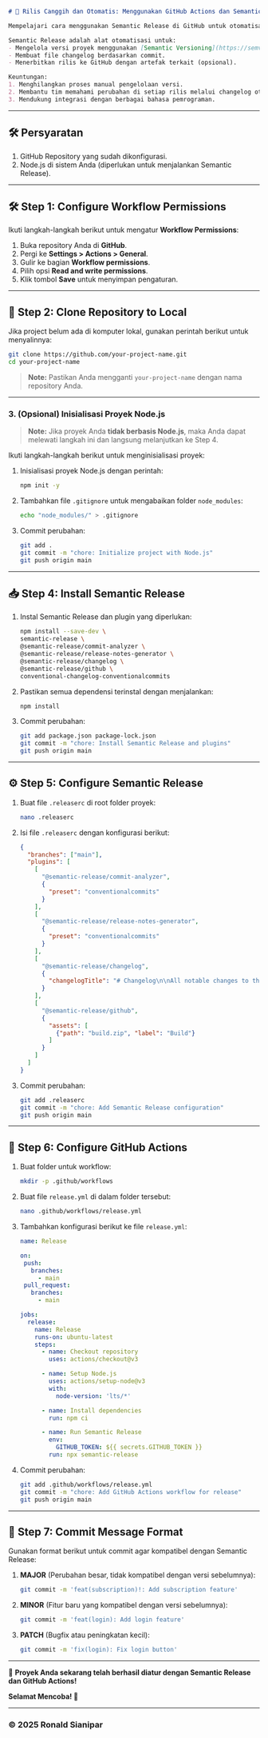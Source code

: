 ```markdown
# 🚀 Rilis Canggih dan Otomatis: Menggunakan GitHub Actions dan Semantic Versioning

Mempelajari cara menggunakan Semantic Release di GitHub untuk otomatisasi rilis versi proyek Anda.  

Semantic Release adalah alat otomatisasi untuk:
- Mengelola versi proyek menggunakan [Semantic Versioning](https://semver.org/).
- Membuat file changelog berdasarkan commit.
- Menerbitkan rilis ke GitHub dengan artefak terkait (opsional).

Keuntungan:
1. Menghilangkan proses manual pengelolaan versi.
2. Membantu tim memahami perubahan di setiap rilis melalui changelog otomatis.
3. Mendukung integrasi dengan berbagai bahasa pemrograman.
```
---

## 🛠️ Persyaratan
1. GitHub Repository yang sudah dikonfigurasi.
2. Node.js di sistem Anda (diperlukan untuk menjalankan Semantic Release).

---

## 🛠️ Step 1: Configure Workflow Permissions
Ikuti langkah-langkah berikut untuk mengatur **Workflow Permissions**:
1. Buka repository Anda di **GitHub**.
2. Pergi ke **Settings > Actions > General**.
3. Gulir ke bagian **Workflow permissions**.
4. Pilih opsi **Read and write permissions**.
5. Klik tombol **Save** untuk menyimpan pengaturan.

---

## 📁 Step 2: Clone Repository to Local
Jika project belum ada di komputer lokal, gunakan perintah berikut untuk menyalinnya:
```bash
git clone https://github.com/your-project-name.git
cd your-project-name
```
> **Note:** Pastikan Anda mengganti `your-project-name` dengan nama repository Anda.

---

### 3. (Opsional) Inisialisasi Proyek Node.js
> **Note:** Jika proyek Anda **tidak berbasis Node.js**, maka Anda dapat melewati langkah ini dan langsung melanjutkan ke Step 4.

Ikuti langkah-langkah berikut untuk menginisialisasi proyek:

1. Inisialisasi proyek Node.js dengan perintah:
   ```bash
   npm init -y
   ```
2. Tambahkan file `.gitignore` untuk mengabaikan folder `node_modules`:
   ```bash
   echo "node_modules/" > .gitignore
   ```
3. Commit perubahan:
   ```bash
   git add .
   git commit -m "chore: Initialize project with Node.js"
   git push origin main
   ```
---

## 📥 Step 4: Install Semantic Release
1. Instal Semantic Release dan plugin yang diperlukan:
   ```bash
   npm install --save-dev \
   semantic-release \
   @semantic-release/commit-analyzer \
   @semantic-release/release-notes-generator \
   @semantic-release/changelog \
   @semantic-release/github \
   conventional-changelog-conventionalcommits
   ```
2. Pastikan semua dependensi terinstal dengan menjalankan:
   ```bash
   npm install
   ```
3. Commit perubahan:
   ```bash
   git add package.json package-lock.json
   git commit -m "chore: Install Semantic Release and plugins"
   git push origin main
   ```

---

## ⚙️ Step 5: Configure Semantic Release
1. Buat file `.releaserc` di root folder proyek:
   ```bash
   nano .releaserc
   ```
2. Isi file `.releaserc` dengan konfigurasi berikut:
   ```json
   {
     "branches": ["main"],
     "plugins": [
       [
         "@semantic-release/commit-analyzer",
         {
           "preset": "conventionalcommits"
         }
       ],
       [
         "@semantic-release/release-notes-generator",
         {
           "preset": "conventionalcommits"
         }
       ],
       [
         "@semantic-release/changelog",
         {
           "changelogTitle": "# Changelog\n\nAll notable changes to this project will be documented in this file. See [Conventional Commits](https://conventionalcommits.org) for commit guidelines."
         }
       ],
       [
         "@semantic-release/github",
         {
           "assets": [
             {"path": "build.zip", "label": "Build"}
           ]
         }
       ]
     ]
   }
   ```
3. Commit perubahan:
   ```bash
   git add .releaserc
   git commit -m "chore: Add Semantic Release configuration"
   git push origin main
   ```

---

## 🔧 Step 6: Configure GitHub Actions
1. Buat folder untuk workflow:
   ```bash
   mkdir -p .github/workflows
   ```
2. Buat file `release.yml` di dalam folder tersebut:
   ```bash
   nano .github/workflows/release.yml
   ```
3. Tambahkan konfigurasi berikut ke file `release.yml`:
   ```yaml
   name: Release

   on:
    push:
      branches:
        - main
    pull_request:
      branches:
        - main

   jobs:
     release:
       name: Release
       runs-on: ubuntu-latest
       steps:
         - name: Checkout repository
           uses: actions/checkout@v3

         - name: Setup Node.js
           uses: actions/setup-node@v3
           with:
             node-version: 'lts/*'

         - name: Install dependencies
           run: npm ci

         - name: Run Semantic Release
           env:
             GITHUB_TOKEN: ${{ secrets.GITHUB_TOKEN }}
           run: npx semantic-release
   ```
4. Commit perubahan:
   ```bash
   git add .github/workflows/release.yml
   git commit -m "chore: Add GitHub Actions workflow for release"
   git push origin main
   ```

---

## 📝 Step 7: Commit Message Format
Gunakan format berikut untuk commit agar kompatibel dengan Semantic Release:

1. **MAJOR** (Perubahan besar, tidak kompatibel dengan versi sebelumnya):
   ```bash
   git commit -m 'feat(subscription)!: Add subscription feature'
   ```
2. **MINOR** (Fitur baru yang kompatibel dengan versi sebelumnya):
   ```bash
   git commit -m 'feat(login): Add login feature'
   ```
3. **PATCH** (Bugfix atau peningkatan kecil):
   ```bash
   git commit -m 'fix(login): Fix login button'
   ```

---

🎉 **Proyek Anda sekarang telah berhasil diatur dengan Semantic Release dan GitHub Actions!**

**Selamat Mencoba! 🚀**

---

### © 2025 Ronald Sianipar
```